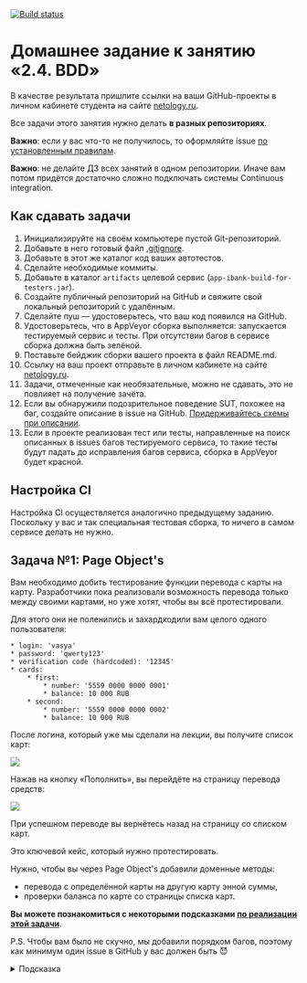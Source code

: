 [![Build status](https://ci.appveyor.com/api/projects/status/k9goar200dqm1enn?svg=true)](https://ci.appveyor.com/project/TatianaSm77/2-4-1-pageobjects)

# Домашнее задание к занятию «2.4. BDD»

В качестве результата пришлите ссылки на ваши GitHub-проекты в личном кабинете студента на сайте [netology.ru](https://netology.ru).

Все задачи этого занятия нужно делать **в разных репозиториях**.

**Важно**: если у вас что-то не получилось, то оформляйте issue [по установленным правилам](../report-requirements.md).

**Важно**: не делайте ДЗ всех занятий в одном репозитории. Иначе вам потом придётся достаточно сложно подключать системы Continuous integration.

## Как сдавать задачи

1. Инициализируйте на своём компьютере пустой Git-репозиторий.
1. Добавьте в него готовый файл [.gitignore](../.gitignore).
1. Добавьте в этот же каталог код ваших автотестов.
1. Сделайте необходимые коммиты.
1. Добавьте в каталог `artifacts` целевой сервис (`app-ibank-build-for-testers.jar`).
1. Создайте публичный репозиторий на GitHub и свяжите свой локальный репозиторий с удалённым.
1. Сделайте пуш — удостоверьтесь, что ваш код появился на GitHub.
1. Удостоверьтесь, что в AppVeyor сборка выполняется: запускается тестируемый сервис и тесты. При отсутствии багов в сервисе сборка должна быть зелёной.
1. Поставьте бейджик сборки вашего проекта в файл README.md.
1. Ссылку на ваш проект отправьте в личном кабинете на сайте [netology.ru](https://netology.ru).
1. Задачи, отмеченные как необязательные, можно не сдавать, это не повлияет на получение зачёта.
1. Если вы обнаружили подозрительное поведение SUT, похожее на баг, создайте описание в issue на GitHub. [Придерживайтесь схемы при описании](../report-requirements.md).
1. Если в проекте реализован тест или тесты, направленные на поиск описанных в issues багов тестируемого сервиса, то такие тесты будут падать до исправления багов сервиса, сборка в AppVeyor будет красной.

## Настройка CI

Настройка CI осуществляется аналогично предыдущему заданию. Поскольку у вас и так специальная тестовая сборка, то ничего в самом сервисе делать не нужно.

## Задача №1: Page Object's

Вам необходимо добить тестирование функции перевода с карты на карту. Разработчики пока реализовали возможность перевода только между своими картами, но уже хотят, чтобы вы всё протестировали.

Для этого они не поленились и захардкодили вам целого одного пользователя:
```
* login: 'vasya'
* password: 'qwerty123'
* verification code (hardcoded): '12345'
* cards:
    * first:
        * number: '5559 0000 0000 0001'
        * balance: 10 000 RUB
    * second:
        * number: '5559 0000 0000 0002'
        * balance: 10 000 RUB
```

После логина, который уже мы сделали на лекции, вы получите список карт:

![](pic/cards.png)

Нажав на кнопку «Пополнить», вы перейдёте на страницу перевода средств:

![](pic/transfer.png)

При успешном переводе вы вернётесь назад на страницу со списком карт.

Это ключевой кейс, который нужно протестировать.

Нужно, чтобы вы через Page Object's добавили доменные методы:
* перевода с определённой карты на другую карту энной суммы,
* проверки баланса по карте со страницы списка карт.

**Вы можете познакомиться с некоторыми подсказками [по реализации этой задачи](balance.md)**.

P.S. Чтобы вам было не скучно, мы добавили порядком багов, поэтому как минимум один issue в GitHub у вас должен быть 😈

<details>
    <summary>Подсказка</summary>

    Обратите внимание на то, что ваши тесты должны проходить целиком, то есть весь набор тестов. Мы, как всегда, заложили там небольшую ловушку, чтобы вам не было скучно 😈
    
    Не закладывайтесь на то, что на картах для каждого теста всегда одна и та же фиксированная сумма, подумайте, как работать с SUT так, чтобы не приходилось её перезапускать для каждого теста.
</details>